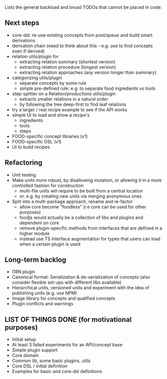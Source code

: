Lists the general backload and broad TODOs that cannot be placed in code:

Next steps
----------
- core-dsl: re-use existing concepts from pool/queue and build smart derivations
- derivation chain (need to think about this - e.g. use to find concepts even if derived)
- relation utils/plugin for
  - extracting relation summary (shortest version)
  - extracting relation procedure (longest version)
  - extracting relation approaches (any version longer than summary)
- categorizing utils/plugin
  - separate concepts by some rule
  - simple pre-defined rule: e.g. to separate food ingredients vs tools
- step-splitter on a Relation/productions utils/plugin
  - extracts smaller relations in a natural order
  - by following the tree deep-first to find leaf relations
- try a larger / real recipe example to see if the API works
- simple UI to load and show a recipe's
  - ingredients
  - tools
  - steps
- FOOD-specific concept libraries (v1)
- FOOD-specific DSL (v1)
- UI to build recipes

Refactoring
-----------
- Unit testing
- Make units more robust, by disallowing mutation, or allowing it in a more controlled fashion for construction
  - multi-file units will require to be built from a central location
  - or. e.g. by creating new units via merging anonymous ones
- Split into a multi-package approach, rename and re-factor
  - allow core become "foodless" (i.e core can be used for other purposes)
  - foodjs would actually be a collection of libs and plugins and dependent on core
  - remove plugin-specific methods from interfaces that are defined in a higher module
  - instead use TS interface augmentation for types that users can load when a certain plugin is used

Long-term backlog
-----------------
- I18N plugin
- Canonical format: Serialization & de-serialization of concepts (also consider flexible set-ups with different libs available)
- Hierarchical units, versioned units and experiment with the idea of publishing units (e.g. use NPM)
- Image library for concepts and qualified concepts
- Plugin conflicts and warnings

LIST OF THINGS DONE (for motivational purposes)
-------------------
- Initial setup
- At least 3 failed experiments for an API/concept base
- Simple plugin support
- Core domain
- Common lib, some basic plugins, utils
- Core DSL / initial definition
- Examples for basic and core-dsl definitions
